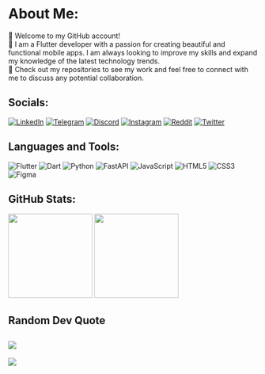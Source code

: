 # About Me:
🔹️ Welcome to my GitHub account!<br />🔹️ I am a Flutter developer with a passion for creating beautiful and functional mobile apps. I am always looking to improve my skills and expand my knowledge of the latest technology trends.<br />🔹️ Check out my repositories to see my work and feel free to connect with me to discuss any potential collaboration.

## Socials:
[![LinkedIn](https://img.shields.io/badge/linkedin-blue?logo=linkedin&logoColor=white)](https://www.linkedin.com/in/tw0ch) 
[![Telegram](https://img.shields.io/badge/Telegram-blue?logo=Telegram&logoColor=white)](https://t.me/egormzln)
[![Discord](https://img.shields.io/badge/Discord-%237289DA.svg?logo=discord&logoColor=white)](https://discordapp.com/users/371333543928004639)
[![Instagram](https://img.shields.io/badge/Instagram-%23E4405F.svg?logo=Instagram&logoColor=white)](https://instagram.com/tw0ch)
[![Reddit](https://img.shields.io/badge/Reddit-%23FF4500.svg?logo=Reddit&logoColor=white)](https://reddit.com/user/tw0ch)
[![Twitter](https://img.shields.io/badge/Twitter-%231DA1F2.svg?logo=Twitter&logoColor=white)](https://twitter.com/tw0ch1) 

## Languages and Tools:
![Flutter](https://img.shields.io/badge/Flutter-%2302569B.svg?style=for-the-badge&logo=Flutter&logoColor=white) 
![Dart](https://img.shields.io/badge/dart-%230175C2.svg?style=for-the-badge&logo=dart&logoColor=white) 
![Python](https://img.shields.io/badge/python-3670A0?style=for-the-badge&logo=python&logoColor=ffdd54) 
![FastAPI](https://img.shields.io/badge/FastAPI-005571?style=for-the-badge&logo=fastapi) 
![JavaScript](https://img.shields.io/badge/javascript-%23323330.svg?style=for-the-badge&logo=javascript&logoColor=%23F7DF1E) 
![HTML5](https://img.shields.io/badge/html5-%23E34F26.svg?style=for-the-badge&logo=html5&logoColor=white) 
![CSS3](https://img.shields.io/badge/css3-%231572B6.svg?style=for-the-badge&logo=css3&logoColor=white) 
![Figma](https://img.shields.io/badge/figma-%23F24E1E.svg?style=for-the-badge&logo=figma&logoColor=white)

## GitHub Stats:
<p align="left">
<img src="https://github-readme-stats-six-plum-52.vercel.app/api?username=tw0ch&theme=react&hide_border=true&include_all_commits=true&count_private=true" height="170"/>
<img src="https://github-readme-stats-six-plum-52.vercel.app/api/top-langs/?username=tw0ch&theme=react&hide_border=true&include_all_commits=true&count_private=false&layout=compact" height="170"/>
</p>

## Random Dev Quote
![](https://quotes-github-readme.vercel.app/api?type=horizontal&theme=tokyonight)
---
[![](https://visitcount.itsvg.in/api?id=tw0ch&label=Profile%20Views&color=0&icon=7&pretty=true)](https://visitcount.itsvg.in)
